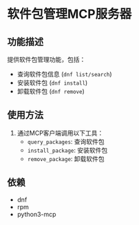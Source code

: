 # 软件包管理MCP服务器

## 功能描述
提供软件包管理功能，包括：
- 查询软件包信息 (`dnf list/search`)
- 安装软件包 (`dnf install`)
- 卸载软件包 (`dnf remove`)

## 使用方法
1. 通过MCP客户端调用以下工具：
   - `query_packages`: 查询软件包
   - `install_package`: 安装软件包
   - `remove_package`: 卸载软件包

## 依赖
- dnf
- rpm
- python3-mcp